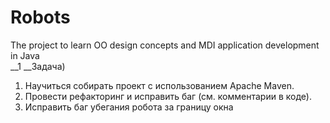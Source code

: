 # Robots
The project to learn OO design concepts and MDI application development in Java  
__1 __Задача)  
1. Научиться собирать проект с использованием Apache Maven.  
2. Провести рефакторинг и исправить баг (см. комментарии в коде).  
3. Исправить баг убегания робота за границу окна  
